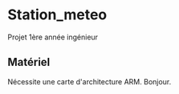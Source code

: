 # Station_meteo
Projet 1ère année ingénieur
## Matériel
Nécessite une carte d'architecture ARM.
Bonjour.
